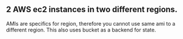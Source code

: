 ## 2 AWS  ec2 instances in two different regions. 
AMIs are specifics for region, therefore you cannot use same ami to a different region.
This also uses bucket as a backend for state.